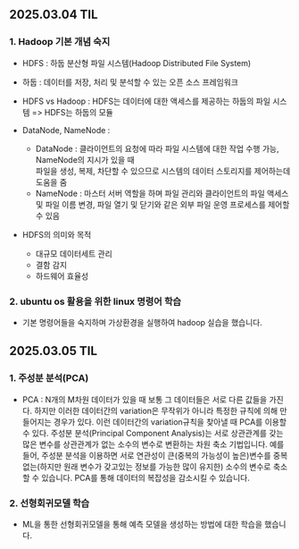 ## 2025.03.04 TIL
### 1. Hadoop 기본 개념 숙지
- HDFS : 하둡 분산형 파일 시스템(Hadoop Distributed File System)
- 하둡 : 데이터를 저장, 처리 및 분석할 수 있는 오픈 소스 프레임워크

- HDFS vs Hadoop : HDFS는 데이터에 대한 액세스를 제공하는 하둡의 파일 시스템 => HDFS는 하둡의 모듈

- DataNode, NameNode :
  - DataNode : 클라이언트의 요청에 따라 파일 시스템에 대한 작업 수행 가능, NameNode의 지시가 있을 때  
                파일을 생성, 복제, 차단할 수 있으므로 시스템의 데이터 스토리지를 제어하는데 도움을 줌
  - NameNode : 마스터 서버 역할을 하며 파일 관리와 클라이언트의 파일 액세스 및 파일 이름 변경, 파일 열기
                및 닫기와 같은 외부 파일 운영 프로세스를 제어할 수 있음

- HDFS의 의미와 목적
  - 대규모 데이터세트 관리
  - 결함 감지
  - 하드웨어 효율성 

### 2. ubuntu os 활용을 위한 linux 명령어 학습
- 기본 명령어들을 숙지하며 가상환경을 실행하여 hadoop 실습을 했습니다.

## 2025.03.05 TIL
### 1. 주성분 분석(PCA)
- PCA :
  N개의 M차원 데이터가 있을 때 보통 그 데이터들은 서로 다른 값들을 가진다. 하지만 이러한 데이터간의 variation은
  무작위가 아니라 특정한 규칙에 의해 만들어지는 경우가 있다. 이런 데이터간의 variation규칙을 찾아낼 때 PCA를 이용할 수 있다.
  주성분 분석(Principal Component Analysis)는 서로 상관관계를 갖는 많은 변수를 상관관계가 없는 소수의 변수로 변환하는
  차원 축소 기법입니다. 예를 들어, 주성분 분석을 이용하면 서로 연관성이 큰(중복의 가능성이 높은)변수를 중복없는(하지만 원래 변수가
  갖고있는 정보를 가능한 많이 유지한) 소수의 변수로 축소할 수 있습니다. 
  PCA를 통해 데이터의 복잡성을 감소시킬 수 있습니다.

### 2. 선형회귀모델 학습
- ML을 통한 선형회귀모델을 통해 예측 모델을 생성하는 방법에 대한 학습을 했습니다.